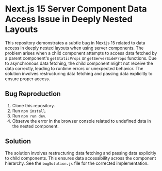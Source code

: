 # Next.js 15 Server Component Data Access Issue in Deeply Nested Layouts

This repository demonstrates a subtle bug in Next.js 15 related to data access in deeply nested layouts when using server components.  The problem arises when a child component attempts to access data fetched by a parent component's `getStaticProps` or `getServerSideProps` functions. Due to asynchronous data fetching, the child component might not receive the data correctly, leading to runtime errors or unexpected behavior.  The solution involves restructuring data fetching and passing data explicitly to ensure proper access.

## Bug Reproduction

1. Clone this repository.
2. Run `npm install`.
3. Run `npm run dev`.
4. Observe the error in the browser console related to undefined data in the nested component.

## Solution

The solution involves restructuring data fetching and passing data explicitly to child components. This ensures data accessibility across the component hierarchy.  See the `bugSolution.js` file for the corrected implementation.